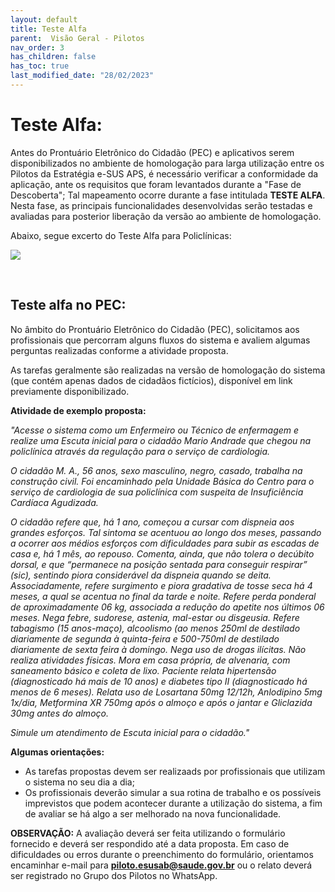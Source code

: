 ```yaml
---
layout: default
title: Teste Alfa
parent:  Visão Geral - Pilotos
nav_order: 3
has_children: false
has_toc: true
last_modified_date: "28/02/2023"
---
```


<h1> Teste Alfa:</h1>

Antes do Prontuário Eletrônico do Cidadão (PEC) e aplicativos serem disponibilizados no ambiente de homologação para larga utilização entre os Pilotos da Estratégia e-SUS APS,  é necessário verificar a conformidade da aplicação, ante os requisitos que foram levantados durante a "Fase de Descoberta"; Tal mapeamento ocorre durante a fase intitulada **TESTE ALFA**. Nesta fase, as principais funcionalidades desenvolvidas serão testadas e avaliadas para posterior liberação da versão ao ambiente de homologação.

Abaixo, segue excerto do Teste Alfa para Policlínicas:


![](./media/02.png)

<br>

## Teste alfa no PEC:

No âmbito do Prontuário Eletrônico do Cidadão (PEC), solicitamos aos profissionais que percorram alguns fluxos do sistema e avaliem algumas perguntas realizadas conforme a atividade proposta.

As tarefas geralmente são realizadas na versão de homologação do sistema (que contém apenas dados de cidadãos fictícios), disponível em link previamente disponibilizado.

**Atividade de exemplo proposta:**

<i>"Acesse o sistema como um Enfermeiro ou Técnico de enfermagem e realize uma Escuta inicial para o cidadão Mario Andrade que chegou na policlínica através da regulação para o serviço de cardiologia. 

O cidadão M. A., 56 anos, sexo masculino, negro, casado, trabalha na construção civil. Foi encaminhado pela Unidade Básica do Centro para o serviço de cardiologia de sua policlínica com suspeita de Insuficiência Cardíaca Agudizada.

O cidadão refere que, há 1 ano, começou a cursar com dispneia aos grandes esforços. Tal sintoma se acentuou ao longo dos meses, passando a ocorrer aos médios esforços com dificuldades para subir as escadas de casa e, há 1 mês, ao repouso. Comenta, ainda, que não tolera o decúbito dorsal, e que “permanece na posição sentada para conseguir respirar” (sic), sentindo piora considerável da dispneia quando se deita. Associadamente, refere surgimento e piora gradativa de tosse seca há 4 meses, a qual se acentua no final da tarde e noite. Refere perda ponderal de aproximadamente 06 kg, associada a redução do apetite nos últimos 06 meses. Nega febre, sudorese, astenia, mal-estar ou disgeusia.  Refere tabagismo (15 anos-maço), alcoolismo (ao menos 250ml de destilado diariamente de segunda à quinta-feira e 500-750ml de destilado diariamente de sexta feira à domingo. Nega uso de drogas ilícitas. Não realiza atividades físicas. Mora em casa própria, de alvenaria, com saneamento básico e coleta de lixo.
Paciente relata hipertensão (diagnosticado há mais de 10 anos) e diabetes tipo II (diagnosticado há menos de 6 meses). Relata uso de Losartana 50mg 12/12h, Anlodipino 5mg 1x/dia, Metformina XR 750mg após o almoço e após o jantar e Gliclazida 30mg antes do almoço.

Simule um atendimento de Escuta inicial para o cidadão."</i>

**Algumas orientações:**

* As tarefas propostas devem ser realizaads por profissionais que utilizam o sistema no seu dia a dia;
* Os profissionais deverão simular a sua rotina de trabalho e os possíveis imprevistos que podem acontecer durante a utilização do sistema, a fim de avaliar se há algo a ser melhorado na nova funcionalidade.

**OBSERVAÇÃO:** A avaliação deverá ser feita utilizando o formulário fornecido e deverá ser respondido até a data proposta. Em caso de dificuldades ou erros durante o preenchimento do formulário, orientamos encaminhar e-mail para **piloto.esusab@saude.gov.br** ou o relato deverá ser registrado no Grupo dos Pilotos no WhatsApp.

